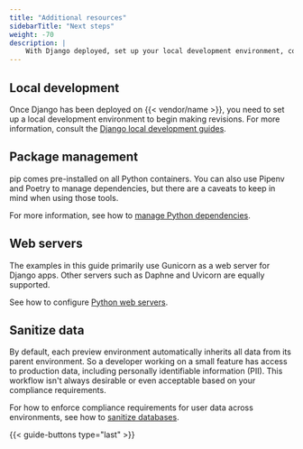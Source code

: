 ```yaml
---
title: "Additional resources"
sidebarTitle: "Next steps"
weight: -70
description: |
    With Django deployed, set up your local development environment, compliance requirements, and more.
---
```


## Local development

Once Django has been deployed on {{< vendor/name >}}, you need to set up a local development environment to begin making revisions.
For more information, consult the [Django local development guides](../local/_index.md).

## Package management

pip comes pre-installed on all Python containers.
You can also use Pipenv and Poetry to manage dependencies,
but there are a caveats to keep in mind when using those tools.

For more information, see how to [manage Python dependencies](../../../languages/python/dependencies.md).

## Web servers

The examples in this guide primarily use Gunicorn as a web server for Django apps.
Other servers such as Daphne and Uvicorn are equally supported.

See how to configure [Python web servers](../../../languages/python/server.md).

## Sanitize data

By default, each preview environment automatically inherits all data from its parent environment.
So a developer working on a small feature has access to production data,
including personally identifiable information (PII).
This workflow isn't always desirable or even acceptable based on your compliance requirements.

For how to enforce compliance requirements for user data across environments,
see how to [sanitize databases](../../../development/sanitize-db/_index.md).

{{< guide-buttons type="last" >}}
